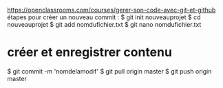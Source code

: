 https://openclassrooms.com/courses/gerer-son-code-avec-git-et-github
étapes pour créer un nouveau commit :
$ git init nouveauprojet
$ cd nouveauprojet
$ git add nomdufichier.txt
$ git nano nomdufichier.txt 
# créer et enregistrer contenu #
$ git commit -m 'nomdelamodif'
$ git pull origin master
$ git push origin master
